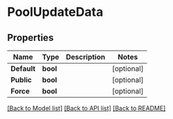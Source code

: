 # PoolUpdateData

## Properties
Name | Type | Description | Notes
------------ | ------------- | ------------- | -------------
**Default** | **bool** |  | [optional] 
**Public** | **bool** |  | [optional] 
**Force** | **bool** |  | [optional] 

[[Back to Model list]](../README.md#documentation-for-models) [[Back to API list]](../README.md#documentation-for-api-endpoints) [[Back to README]](../README.md)


